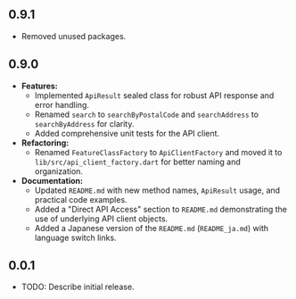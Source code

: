 ## 0.9.1

*   Removed unused packages.

## 0.9.0

*   **Features:**
    *   Implemented `ApiResult` sealed class for robust API response and error handling.
    *   Renamed `search` to `searchByPostalCode` and `searchAddress` to `searchByAddress` for clarity.
    *   Added comprehensive unit tests for the API client.
*   **Refactoring:**
    *   Renamed `FeatureClassFactory` to `ApiClientFactory` and moved it to `lib/src/api_client_factory.dart` for better naming and organization.
*   **Documentation:**
    *   Updated `README.md` with new method names, `ApiResult` usage, and practical code examples.
    *   Added a "Direct API Access" section to `README.md` demonstrating the use of underlying API client objects.
    *   Added a Japanese version of the `README.md` (`README_ja.md`) with language switch links.

## 0.0.1

* TODO: Describe initial release.
